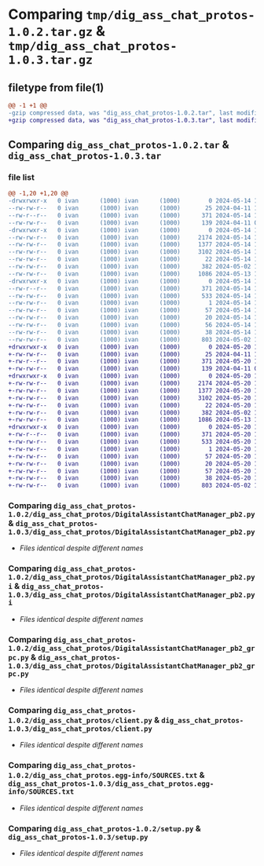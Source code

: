 # Comparing `tmp/dig_ass_chat_protos-1.0.2.tar.gz` & `tmp/dig_ass_chat_protos-1.0.3.tar.gz`

## filetype from file(1)

```diff
@@ -1 +1 @@
-gzip compressed data, was "dig_ass_chat_protos-1.0.2.tar", last modified: Tue May 14 10:02:28 2024, max compression
+gzip compressed data, was "dig_ass_chat_protos-1.0.3.tar", last modified: Mon May 20 11:51:26 2024, max compression
```

## Comparing `dig_ass_chat_protos-1.0.2.tar` & `dig_ass_chat_protos-1.0.3.tar`

### file list

```diff
@@ -1,20 +1,20 @@
-drwxrwxr-x   0 ivan      (1000) ivan      (1000)        0 2024-05-14 10:02:28.838037 dig_ass_chat_protos-1.0.2/
--rw-rw-r--   0 ivan      (1000) ivan      (1000)       25 2024-04-11 10:17:28.000000 dig_ass_chat_protos-1.0.2/MANIFEST.in
--rw-r--r--   0 ivan      (1000) ivan      (1000)      371 2024-05-14 10:02:28.838037 dig_ass_chat_protos-1.0.2/PKG-INFO
--rw-rw-r--   0 ivan      (1000) ivan      (1000)      139 2024-04-11 09:58:15.000000 dig_ass_chat_protos-1.0.2/README.md
-drwxrwxr-x   0 ivan      (1000) ivan      (1000)        0 2024-05-14 10:02:28.838037 dig_ass_chat_protos-1.0.2/dig_ass_chat_protos/
--rw-rw-r--   0 ivan      (1000) ivan      (1000)     2174 2024-05-14 10:02:27.000000 dig_ass_chat_protos-1.0.2/dig_ass_chat_protos/DigitalAssistantChatManager_pb2.py
--rw-rw-r--   0 ivan      (1000) ivan      (1000)     1377 2024-05-14 10:02:27.000000 dig_ass_chat_protos-1.0.2/dig_ass_chat_protos/DigitalAssistantChatManager_pb2.pyi
--rw-rw-r--   0 ivan      (1000) ivan      (1000)     3102 2024-05-14 10:02:27.000000 dig_ass_chat_protos-1.0.2/dig_ass_chat_protos/DigitalAssistantChatManager_pb2_grpc.py
--rw-rw-r--   0 ivan      (1000) ivan      (1000)       22 2024-05-14 10:01:31.000000 dig_ass_chat_protos-1.0.2/dig_ass_chat_protos/__init__.py
--rw-rw-r--   0 ivan      (1000) ivan      (1000)      382 2024-05-02 11:09:19.000000 dig_ass_chat_protos-1.0.2/dig_ass_chat_protos/abstract_client.py
--rw-rw-r--   0 ivan      (1000) ivan      (1000)     1086 2024-05-13 14:05:04.000000 dig_ass_chat_protos-1.0.2/dig_ass_chat_protos/client.py
-drwxrwxr-x   0 ivan      (1000) ivan      (1000)        0 2024-05-14 10:02:28.838037 dig_ass_chat_protos-1.0.2/dig_ass_chat_protos.egg-info/
--rw-r--r--   0 ivan      (1000) ivan      (1000)      371 2024-05-14 10:02:28.000000 dig_ass_chat_protos-1.0.2/dig_ass_chat_protos.egg-info/PKG-INFO
--rw-rw-r--   0 ivan      (1000) ivan      (1000)      533 2024-05-14 10:02:28.000000 dig_ass_chat_protos-1.0.2/dig_ass_chat_protos.egg-info/SOURCES.txt
--rw-rw-r--   0 ivan      (1000) ivan      (1000)        1 2024-05-14 10:02:28.000000 dig_ass_chat_protos-1.0.2/dig_ass_chat_protos.egg-info/dependency_links.txt
--rw-rw-r--   0 ivan      (1000) ivan      (1000)       57 2024-05-14 10:02:28.000000 dig_ass_chat_protos-1.0.2/dig_ass_chat_protos.egg-info/requires.txt
--rw-rw-r--   0 ivan      (1000) ivan      (1000)       20 2024-05-14 10:02:28.000000 dig_ass_chat_protos-1.0.2/dig_ass_chat_protos.egg-info/top_level.txt
--rw-rw-r--   0 ivan      (1000) ivan      (1000)       56 2024-05-14 10:00:02.000000 dig_ass_chat_protos-1.0.2/requirements.txt
--rw-rw-r--   0 ivan      (1000) ivan      (1000)       38 2024-05-14 10:02:28.838037 dig_ass_chat_protos-1.0.2/setup.cfg
--rw-rw-r--   0 ivan      (1000) ivan      (1000)      803 2024-05-02 11:09:19.000000 dig_ass_chat_protos-1.0.2/setup.py
+drwxrwxr-x   0 ivan      (1000) ivan      (1000)        0 2024-05-20 11:51:26.662572 dig_ass_chat_protos-1.0.3/
+-rw-rw-r--   0 ivan      (1000) ivan      (1000)       25 2024-04-11 10:17:28.000000 dig_ass_chat_protos-1.0.3/MANIFEST.in
+-rw-r--r--   0 ivan      (1000) ivan      (1000)      371 2024-05-20 11:51:26.658572 dig_ass_chat_protos-1.0.3/PKG-INFO
+-rw-rw-r--   0 ivan      (1000) ivan      (1000)      139 2024-04-11 09:58:15.000000 dig_ass_chat_protos-1.0.3/README.md
+drwxrwxr-x   0 ivan      (1000) ivan      (1000)        0 2024-05-20 11:51:26.658572 dig_ass_chat_protos-1.0.3/dig_ass_chat_protos/
+-rw-rw-r--   0 ivan      (1000) ivan      (1000)     2174 2024-05-20 11:51:25.000000 dig_ass_chat_protos-1.0.3/dig_ass_chat_protos/DigitalAssistantChatManager_pb2.py
+-rw-rw-r--   0 ivan      (1000) ivan      (1000)     1377 2024-05-20 11:51:25.000000 dig_ass_chat_protos-1.0.3/dig_ass_chat_protos/DigitalAssistantChatManager_pb2.pyi
+-rw-rw-r--   0 ivan      (1000) ivan      (1000)     3102 2024-05-20 11:51:25.000000 dig_ass_chat_protos-1.0.3/dig_ass_chat_protos/DigitalAssistantChatManager_pb2_grpc.py
+-rw-rw-r--   0 ivan      (1000) ivan      (1000)       22 2024-05-20 11:50:51.000000 dig_ass_chat_protos-1.0.3/dig_ass_chat_protos/__init__.py
+-rw-rw-r--   0 ivan      (1000) ivan      (1000)      382 2024-05-02 11:09:19.000000 dig_ass_chat_protos-1.0.3/dig_ass_chat_protos/abstract_client.py
+-rw-rw-r--   0 ivan      (1000) ivan      (1000)     1086 2024-05-13 14:05:04.000000 dig_ass_chat_protos-1.0.3/dig_ass_chat_protos/client.py
+drwxrwxr-x   0 ivan      (1000) ivan      (1000)        0 2024-05-20 11:51:26.658572 dig_ass_chat_protos-1.0.3/dig_ass_chat_protos.egg-info/
+-rw-r--r--   0 ivan      (1000) ivan      (1000)      371 2024-05-20 11:51:26.000000 dig_ass_chat_protos-1.0.3/dig_ass_chat_protos.egg-info/PKG-INFO
+-rw-rw-r--   0 ivan      (1000) ivan      (1000)      533 2024-05-20 11:51:26.000000 dig_ass_chat_protos-1.0.3/dig_ass_chat_protos.egg-info/SOURCES.txt
+-rw-rw-r--   0 ivan      (1000) ivan      (1000)        1 2024-05-20 11:51:26.000000 dig_ass_chat_protos-1.0.3/dig_ass_chat_protos.egg-info/dependency_links.txt
+-rw-rw-r--   0 ivan      (1000) ivan      (1000)       57 2024-05-20 11:51:26.000000 dig_ass_chat_protos-1.0.3/dig_ass_chat_protos.egg-info/requires.txt
+-rw-rw-r--   0 ivan      (1000) ivan      (1000)       20 2024-05-20 11:51:26.000000 dig_ass_chat_protos-1.0.3/dig_ass_chat_protos.egg-info/top_level.txt
+-rw-rw-r--   0 ivan      (1000) ivan      (1000)       57 2024-05-20 11:47:49.000000 dig_ass_chat_protos-1.0.3/requirements.txt
+-rw-rw-r--   0 ivan      (1000) ivan      (1000)       38 2024-05-20 11:51:26.662572 dig_ass_chat_protos-1.0.3/setup.cfg
+-rw-rw-r--   0 ivan      (1000) ivan      (1000)      803 2024-05-02 11:09:19.000000 dig_ass_chat_protos-1.0.3/setup.py
```

### Comparing `dig_ass_chat_protos-1.0.2/dig_ass_chat_protos/DigitalAssistantChatManager_pb2.py` & `dig_ass_chat_protos-1.0.3/dig_ass_chat_protos/DigitalAssistantChatManager_pb2.py`

 * *Files identical despite different names*

### Comparing `dig_ass_chat_protos-1.0.2/dig_ass_chat_protos/DigitalAssistantChatManager_pb2.pyi` & `dig_ass_chat_protos-1.0.3/dig_ass_chat_protos/DigitalAssistantChatManager_pb2.pyi`

 * *Files identical despite different names*

### Comparing `dig_ass_chat_protos-1.0.2/dig_ass_chat_protos/DigitalAssistantChatManager_pb2_grpc.py` & `dig_ass_chat_protos-1.0.3/dig_ass_chat_protos/DigitalAssistantChatManager_pb2_grpc.py`

 * *Files identical despite different names*

### Comparing `dig_ass_chat_protos-1.0.2/dig_ass_chat_protos/client.py` & `dig_ass_chat_protos-1.0.3/dig_ass_chat_protos/client.py`

 * *Files identical despite different names*

### Comparing `dig_ass_chat_protos-1.0.2/dig_ass_chat_protos.egg-info/SOURCES.txt` & `dig_ass_chat_protos-1.0.3/dig_ass_chat_protos.egg-info/SOURCES.txt`

 * *Files identical despite different names*

### Comparing `dig_ass_chat_protos-1.0.2/setup.py` & `dig_ass_chat_protos-1.0.3/setup.py`

 * *Files identical despite different names*

